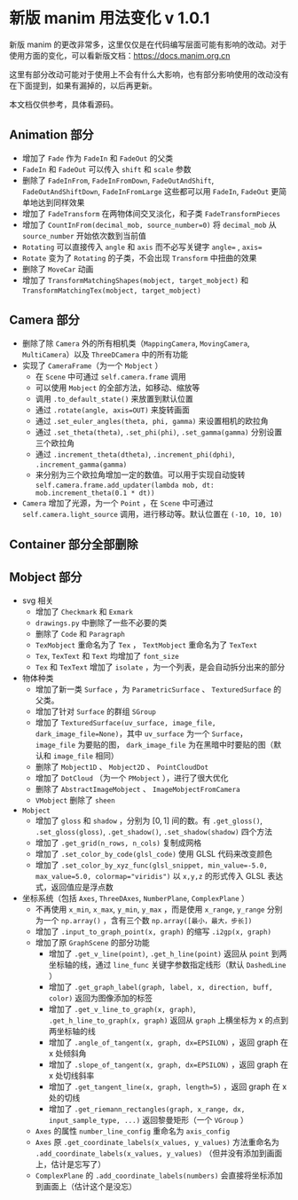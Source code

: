 <Back url='/docs' />

# 新版 manim 用法变化 v 1.0.1

新版 manim 的更改非常多，这里仅仅是在代码编写层面可能有影响的改动。对于使用方面的变化，可以看新版文档：<https://docs.manim.org.cn>

这里有部分改动可能对于使用上不会有什么大影响，也有部分影响使用的改动没有在下面提到，如果有漏掉的，以后再更新。

本文档仅供参考，具体看源码。

## Animation 部分

- 增加了 `Fade` 作为 `FadeIn` 和 `FadeOut` 的父类
- `FadeIn` 和 `FadeOut` 可以传入 `shift` 和 `scale` 参数
- 删除了 `FadeInFrom`, `FadeInFromDown`, `FadeOutAndShift`, `FadeOutAndShiftDown`, `FadeInFromLarge` 这些都可以用 `FadeIn`, `FadeOut` 更简单地达到同样效果
- 增加了 `FadeTransform` 在两物体间交叉淡化，和子类 `FadeTransformPieces`
- 增加了 `CountInFrom(decimal_mob, source_number=0)` 将 `decimal_mob` 从 `source_number` 开始依次数到当前值
- `Rotating` 可以直接传入 `angle` 和 `axis` 而不必写关键字 `angle=` , `axis=`
- `Rotate` 变为了 `Rotating` 的子类，不会出现 `Transform` 中扭曲的效果
- 删除了 `MoveCar` 动画
- 增加了 `TransformMatchingShapes(mobject, target_mobject)` 和 `TransformMatchingTex(mobject, target_mobject)`


## Camera 部分

-   删除了除 `Camera` 外的所有相机类（`MappingCamera`, `MovingCamera`, `MultiCamera`）以及 `ThreeDCamera` 中的所有功能
-   实现了 `CameraFrame`（为一个 `Mobject` ）
    -   在 `Scene` 中可通过 `self.camera.frame` 调用
    -   可以使用 `Mobject` 的全部方法，如移动、缩放等
    -   调用 `.to_default_state()` 来放置到默认位置
    -   通过 `.rotate(angle, axis=OUT)` 来旋转画面
    -   通过 `.set_euler_angles(theta, phi, gamma)` 来设置相机的欧拉角
    -   通过 `.set_theta(theta)`, `.set_phi(phi)`, `.set_gamma(gamma)` 分别设置三个欧拉角
    -   通过 `.increment_theta(dtheta)`, `.increment_phi(dphi)`, `.increment_gamma(gamma)`
    -   来分别为三个欧拉角增加一定的数值。可以用于实现自动旋转
        `self.camera.frame.add_updater(lambda mob, dt: mob.increment_theta(0.1 * dt))`
-   `Camera` 增加了光源，为一个 `Point` ，在 `Scene` 中可通过 `self.camera.light_source` 调用，进行移动等。默认位置在 `(-10, 10, 10)`

## Container 部分全部删除

## Mobject 部分

-   svg 相关
    -   增加了 `Checkmark` 和 `Exmark`
    -   `drawings.py` 中删除了一些不必要的类
    -   删除了 `Code` 和 `Paragraph`
    -   `TexMobject` 重命名为了 `Tex` ， `TextMobject` 重命名为了 `TexText`
    -   `Tex`, `TexText` 和 `Text` 均增加了 `font_size`
    -   `Tex` 和 `TexText` 增加了 `isolate` ，为一个列表，是会自动拆分出来的部分
-   物体种类
    -   增加了新一类 `Surface` ，为 `ParametricSurface` 、 `TexturedSurface` 的父类。
    -   增加了针对 `Surface` 的群组 `SGroup`
    -   增加了 `TexturedSurface(uv_surface, image_file, dark_image_file=None)`，其中 `uv_surface` 为一个 `Surface`， `image_file` 为要贴的图， `dark_image_file` 为在黑暗中时要贴的图（默认和 `image_file` 相同）
    -   删除了 `Mobject1D` 、 `Mobject2D` 、 `PointCloudDot`
    -   增加了 `DotCloud` （为一个 `PMobject` ），进行了很大优化
    -   删除了 `AbstractImageMobject` 、 `ImageMobjectFromCamera`
    -   `VMobject` 删除了 `sheen`
-   `Mobject`
    -   增加了 `gloss` 和 `shadow` ，分别为 $[0, 1]$ 间的数。有 `.get_gloss()`, `.set_gloss(gloss)`, `.get_shadow()`, `.set_shadow(shadow)` 四个方法
    -   增加了 `.get_grid(n_rows, n_cols)` 复制成网格
    -   增加了 `.set_color_by_code(glsl_code)` 使用 GLSL 代码来改变颜色
    -   增加了 `.set_color_by_xyz_func(glsl_snippet, min_value=-5.0, max_value=5.0, colormap="viridis")` 以 `x,y,z` 的形式传入 GLSL 表达式，返回值应是浮点数
-   坐标系统（包括 `Axes`, `ThreeDAxes`, `NumberPlane`, `ComplexPlane` ）
    -   不再使用 `x_min`, `x_max`, `y_min`, `y_max` ，而是使用 `x_range`, `y_range` 分别为一个 `np.array()` ，含有三个数 `np.array([最小，最大，步长])`
    -   增加了 `.input_to_graph_point(x, graph)` 的缩写 `.i2gp(x, graph)`
    -   增加了原 `GraphScene` 的部分功能
        -   增加了 `.get_v_line(point)`, `.get_h_line(point)` 返回从 `point` 到两坐标轴的线，通过 `line_func` 关键字参数指定线形（默认 `DashedLine` ）
        -   增加了 `.get_graph_label(graph, label, x, direction, buff, color)` 返回为图像添加的标签
        -   增加了 `.get_v_line_to_graph(x, graph)`, `.get_h_line_to_graph(x, graph)` 返回从 `graph` 上横坐标为 x 的点到两坐标轴的线
        -   增加了 `.angle_of_tangent(x, graph, dx=EPSILON)` ，返回 graph 在 x 处倾斜角
        -   增加了 `.slope_of_tangent(x, graph, dx=EPSILON)` ，返回 graph 在 x 处切线斜率
        -   增加了 `.get_tangent_line(x, graph, length=5)` ，返回 graph 在 x 处的切线
        -   增加了 `.get_riemann_rectangles(graph, x_range, dx, input_sample_type, ...)` 返回黎曼矩形（一个 `VGroup` ）
    -   `Axes` 的属性 `number_line_config` 重命名为 `axis_config`
    -   `Axes` 原 `.get_coordinate_labels(x_values, y_values)` 方法重命名为 `.add_coordinate_labels(x_values, y_values)` （但并没有添加到画面上，估计是忘写了）
    -   `ComplexPlane` 的 `.add_coordinate_labels(numbers)` 会直接将坐标添加到画面上（估计这个是没忘）

<Back url='/docs' />

